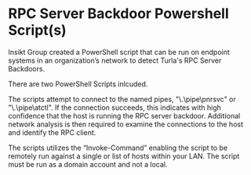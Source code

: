 # RPC Server Backdoor Powershell Script(s)

Insikt Group created a PowerShell script that can be run on endpoint systems in an organization’s network to detect Turla's RPC Server Backdoors.

There are two PowerShell Scripts inlcuded. 

The scripts attempt to connect to the named pipes, "\\.\pipe\pnrsvc" or "\\.\pipe\atctl". If the connection succeeds, this indicates with high confidence that the host is running the RPC server backdoor. Additional network analysis is then required to examine the connections to the host and identify the RPC client.

The scripts utilizes the “Invoke-Command” enabling the script to be remotely run against a single or list of hosts within your LAN. The script must be run as a domain account and not a local.

